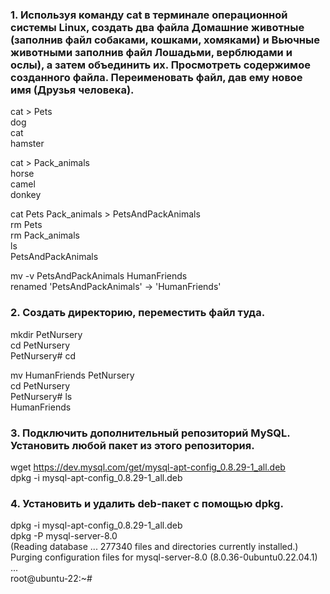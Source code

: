 ### 1. Используя команду cat в терминале операционной системы Linux, создать два файла Домашние животные (заполнив файл собаками, кошками, хомяками) и Вьючные животными заполнив файл Лошадьми, верблюдами и ослы), а затем объединить их. Просмотреть содержимое созданного файла. Переименовать файл, дав ему новое имя (Друзья человека).

cat > Pets\
dog\
cat\
hamster
 
cat > Pack_animals\
horse\
camel\
donkey
 
cat Pets Pack_animals > PetsAndPackAnimals\
rm Pets\
rm Pack_animals\
ls\
PetsAndPackAnimals
 
mv -v PetsAndPackAnimals HumanFriends\
renamed 'PetsAndPackAnimals' -> 'HumanFriends'

### 2. Создать директорию, переместить файл туда.
 
mkdir PetNursery\
cd PetNursery\
PetNursery# cd

mv HumanFriends PetNursery\
cd PetNursery\
PetNursery# ls\
HumanFriends

### 3. Подключить дополнительный репозиторий MySQL. Установить любой пакет из этого репозитория.

wget https://dev.mysql.com/get/mysql-apt-config_0.8.29-1_all.deb \
dpkg -i mysql-apt-config_0.8.29-1_all.deb

### 4. Установить и удалить deb-пакет с помощью dpkg.
 
dpkg -i mysql-apt-config_0.8.29-1_all.deb\
dpkg -P mysql-server-8.0\
(Reading database ... 277340 files and directories currently installed.)\
Purging configuration files for mysql-server-8.0 (8.0.36-0ubuntu0.22.04.1) ...\
root@ubuntu-22:~#
